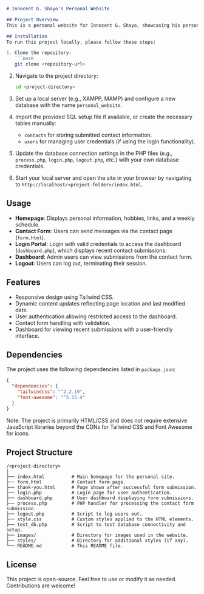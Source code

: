 ```markdown
# Innocent G. Shayo's Personal Website

## Project Overview
This is a personal website for Innocent G. Shayo, showcasing his personal information, hobbies, and professional interests. The website includes a contact form for inquiries, a login system for managing contacts, and an interactive dashboard for form submissions. It is designed using HTML, CSS with Tailwind, and PHP for backend functionalities.

## Installation
To run this project locally, please follow these steps:

1. Clone the repository:
   ```bash
   git clone <repository-url>
   ```
   
2. Navigate to the project directory:
   ```bash
   cd <project-directory>
   ```

3. Set up a local server (e.g., XAMPP, MAMP) and configure a new database with the name `personal_website`.

4. Import the provided SQL setup file if available, or create the necessary tables manually:
   - `contacts` for storing submitted contact information.
   - `users` for managing user credentials (if using the login functionality).

5. Update the database connection settings in the PHP files (e.g., `process.php`, `login.php`, `logout.php`, etc.) with your own database credentials.

6. Start your local server and open the site in your browser by navigating to `http://localhost/<project-folder>/index.html`.

## Usage
- **Homepage**: Displays personal information, hobbies, links, and a weekly schedule.
- **Contact Form**: Users can send messages via the contact page (`form.html`).
- **Login Portal**: Login with valid credentials to access the dashboard (`dashboard.php`), which displays recent contact submissions.
- **Dashboard**: Admin users can view submissions from the contact form.
- **Logout**: Users can log out, terminating their session.

## Features
- Responsive design using Tailwind CSS.
- Dynamic content updates reflecting page location and last modified date.
- User authentication allowing restricted access to the dashboard.
- Contact form handling with validation.
- Dashboard for viewing recent submissions with a user-friendly interface.

## Dependencies
The project uses the following dependencies listed in `package.json`:
```json
{
  "dependencies": {
    "tailwindcss": "^2.2.19",
    "font-awesome": "^5.15.4"
  }
}
```
Note: The project is primarily HTML/CSS and does not require extensive JavaScript libraries beyond the CDNs for Tailwind CSS and Font Awesome for icons.

## Project Structure
```
/<project-directory>
│
├── index.html          # Main homepage for the personal site.
├── form.html           # Contact form page.
├── thank-you.html      # Page shown after successful form submission.
├── login.php           # Login page for user authentication.
├── dashboard.php       # User dashboard displaying form submissions.
├── process.php         # PHP handler for processing the contact form submission.
├── logout.php          # Script to log users out.
├── style.css           # Custom styles applied to the HTML elements.
├── test_db.php         # Script to test database connectivity and setup.
├── images/             # Directory for images used in the website.
├── styles/             # Directory for additional styles (if any).
└── README.md           # This README file.
```

## License
This project is open-source. Feel free to use or modify it as needed. Contributions are welcome!
```
